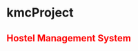 # kmcProject
<head>
  <style>
  h2{
    color:red;
  }
</style>
</head>
<body>
<h2>Hostel Management System</h2>
</body>
